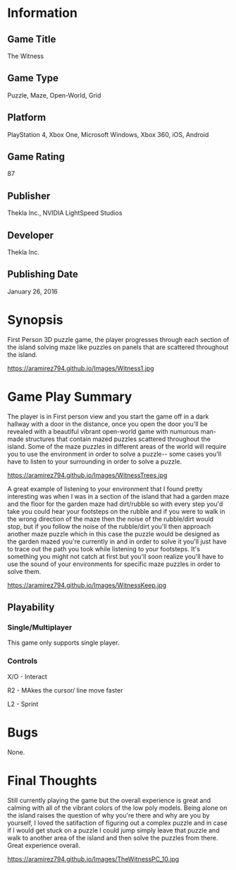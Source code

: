 # Information
## Game Title
The Witness
## Game Type
Puzzle, Maze, Open-World, Grid
## Platform
PlayStation 4, Xbox One, Microsoft Windows, Xbox 360, iOS, Android
## Game Rating
87 
## Publisher
Thekla Inc., NVIDIA LightSpeed Studios
## Developer
Thekla Inc.
## Publishing Date
January 26, 2016
# Synopsis
First Person 3D puzzle game, the player progresses through each section of the 
island solving maze like puzzles on panels that are scattered throughout the island.

https://aramirez794.github.io/Images/Witness1.jpg

# Game Play Summary
The player is in First person view and you start the game off in a dark hallway with a 
door in the distance, once you open the door you'll be revealed with a beautiful vibrant
open-world game with numurous man-made structures that contain mazed puzzles scattered 
throughout the island. Some of the maze puzzles in different areas of the world will require 
you to use the environment in order to solve a puzzle-- some cases you'll have  to listen 
to your surrounding in order to solve a puzzle. 

https://aramirez794.github.io/Images/WitnessTrees.jpg

A great example of listening to your environment that I found pretty interesting was when I
was in a section of the island that had a garden maze and the floor for the garden maze had 
dirt/rubble so with every step you'd take you could hear your footsteps on the rubble and if 
you were to walk in the wrong direction of the maze then the noise of the rubble/dirt would
stop, but if you follow the noise of the rubble/dirt you'll then approach another maze puzzle
which in this case the puzzle would be designed as the garden mazed you're currently in and 
in order to solve it you'll just have to trace  out the path you took while listening to your
footsteps. It's something you might not catch at first but you'll soon realize you'll have to
use the sound of your environments for specific maze puzzles in order to solve them.


https://aramirez794.github.io/Images/WitnessKeep.jpg

## Playability
### Single/Multiplayer
This game only supports single player.

### Controls

X/O - Interact

R2 - MAkes the cursor/ line move faster

L2 - Sprint
# Bugs
None.
# Final Thoughts
Still currently playing the game but the overall experience is great and calming with all of the 
vibrant colors of the low poly models. Being alone on the island raises the question of why you're 
there and why are you by yourself, I loved the satifaction of figuring out a complex puzzle and in
case if I would get stuck on a puzzle I could jump simply leave that puzzle and walk to another area 
of the island and then solve the puzzles from there. Great experience overall.

https://aramirez794.github.io/Images/TheWitnessPC_10.jpg
